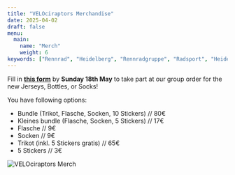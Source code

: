 ```yaml
---
title: "VELOciraptors Merchandise"
date: 2025-04-02
draft: false
menu:
  main:
    name: "Merch"
    weight: 6
keywords: ["Rennrad", "Heidelberg", "Rennradgruppe", "Radsport", "Heidelberg Radfahren", "RSV", "RTF", "bike", "cycling", "Routen"]
---
```

Fill in [**this form**](https://forms.gle/so9kqNspwAD31BieA) by **Sunday 18th May** to take part at our group order for the new Jerseys, Bottles, or Socks!

You have following options:
- Bundle (Trikot, Flasche, Socken, 10 Stickers) // 80€
- Kleines bundle (Flasche, Socken, 5 Stickers) // 17€
- Flasche // 9€
- Socken // 9€
- Trikot  (inkl. 5 Stickers gratis) // 65€ 
- 5 Stickers // 3€

![VELOciraptors Merch](/images/merch.jpg)

